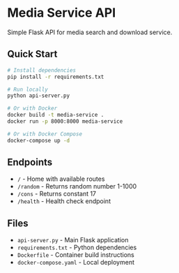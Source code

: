 # Media Service API

Simple Flask API for media search and download service.

## Quick Start

```bash
# Install dependencies
pip install -r requirements.txt

# Run locally
python api-server.py

# Or with Docker
docker build -t media-service .
docker run -p 8000:8000 media-service

# Or with Docker Compose
docker-compose up -d
```

## Endpoints

- `/` - Home with available routes
- `/random` - Returns random number 1-1000
- `/cons` - Returns constant 17
- `/health` - Health check endpoint

## Files

- `api-server.py` - Main Flask application
- `requirements.txt` - Python dependencies
- `Dockerfile` - Container build instructions
- `docker-compose.yaml` - Local deployment
